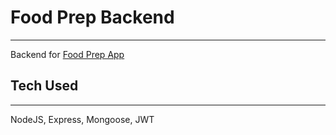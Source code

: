 # Food Prep Backend
---
Backend for [Food Prep App](https://github.com/csierra15/food-prep-client)

## Tech Used
---
NodeJS, Express, Mongoose, JWT
